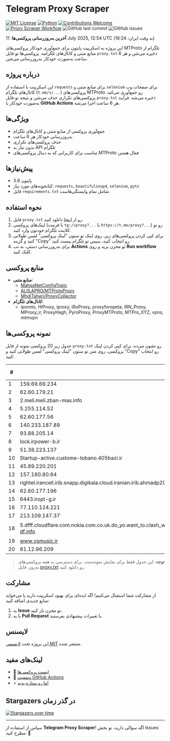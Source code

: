 # Telegram Proxy Scraper

[![MIT License](https://img.shields.io/badge/license-MIT-blue.svg)](https://opensource.org/licenses/MIT)
[![Python](https://img.shields.io/badge/python-3.9-blue)](https://www.python.org/downloads/)
[![Contributions Welcome](https://img.shields.io/badge/contributions-welcome-brightgreen.svg?style=flat)](https://github.com/Argh94/telegram-proxy-scraper/issues)
[![Proxy Scraper Workflow](https://github.com/Poriya58p/telegram-proxy-scraper/actions/workflows/scraper.yml/badge.svg)](https://github.com/Argh94/telegram-proxy-scraper/actions/workflows/scraper.yml)
![GitHub last commit](https://img.shields.io/github/last-commit/Argh94/telegram-proxy-scraper)
![GitHub issues](https://img.shields.io/github/issues/Argh94/telegram-proxy-scraper)

**آخرین به‌روزرسانی پروکسی‌ها**: 11 July 2025, 12:54 UTC (به وقت ایران: 16:24)

این پروژه یه اسکریپت پایتون برای جمع‌آوری خودکار پروکسی‌های MTProto تلگرام از منابع متنی و کانال‌های تلگرامه. پروکسی‌ها تو فایل `proxy.txt` ذخیره می‌شن و هر 6 ساعت به‌صورت خودکار به‌روزرسانی می‌شن.

## درباره پروژه

این اسکریپت با استفاده از `requests` برای منابع متنی و `selenium` برای صفحات وب کانال‌های تلگرام (`t.me/s/...`) پروکسی‌های MTProto رو جمع‌آوری می‌کنه. پروکسی‌های تکراری حذف می‌شن و نتیجه تو فایل `proxy.txt` ذخیره می‌شه. فرآیند به‌صورت خودکار با **GitHub Actions** هر 6 ساعت اجرا می‌شه.

## ویژگی‌ها
- جمع‌آوری پروکسی از منابع متنی و کانال‌های تلگرام
- به‌روزرسانی خودکار هر 6 ساعت
- حذف پروکسی‌های تکراری
- بدون نیاز به API تلگرام
- مناسب برای کاربرانی که به دنبال پروکسی‌های MTProto فعال هستن

## پیش‌نیازها
- پایتون 3.9
- کتابخونه‌های مورد نیاز: `requests`, `beautifulsoup4`, `selenium`, `pytz`
- فایل `requirements.txt` شامل تمام وابستگی‌هاست.

## نحوه استفاده
1. فایل `proxy.txt` رو از [اینجا](proxy.txt) دانلود کنید.
2. لینک‌های پروکسی (با فرمت `tg://proxy?...` یا `https://t.me/proxy?...`) رو تو کلاینت تلگرام خودتون وارد کنید.
3. برای کپی کردن پروکسی‌های زیر، روی لینک تو ستون "لینک پروکسی" لمس طولانی کنید و گزینه "Copy" رو انتخاب کنید، سپس تو تلگرام پیست کنید.
4. برای به‌روزرسانی دستی، به تب **Actions** تو مخزن برید و روی **Run workflow** کلیک کنید.

## منابع پروکسی
- **منابع متنی**:
  - [MahsaNetConfigTopic](https://raw.githubusercontent.com/MahsaNetConfigTopic/proxy/main/proxies.txt)
  - [ALIILAPRO/MTProtoProxy](https://raw.githubusercontent.com/ALIILAPRO/MTProtoProxy/main/proxy-list.txt)
  - [MhdiTaheri/ProxyCollector](https://raw.githubusercontent.com/MhdiTaheri/ProxyCollector/main/proxy.txt)
- **کانال‌های تلگرام**:
  - iporoto, HiProxy, iproxy, iRoProxy, proxyforopeta, IRN_Proxy, MProxy_ir, ProxyHagh, PyroProxy, ProxyMTProto, MTPro_XYZ, vpns, mtmvpn

## نمونه پروکسی‌ها
جدول زیر 20 پروکسی نمونه از فایل `proxy.txt` رو نشون می‌ده. برای کپی کردن لینک پروکسی، روی متن تو ستون "لینک پروکسی" لمس طولانی کنید و "Copy" رو انتخاب کنید:

| #  | سرور (Server)       | پورت (Port) | وضعیت     | لینک پروکسی                     |
|----|---------------------|-------------|-----------|---------------------------------|
| 1 | 159.69.69.234 | 443 | فعال | `tg://proxy?server=159.69.69.234&port=443&secret=EERighJJvXrFGRMCIMJdCQ` |
| 2 | 62.60.179.21 | 443 | فعال | `tg://proxy?server=62.60.179.21&port=443&secret=eedddddddddddddddddddddddddddddddd6170617261742e636f6d` |
| 3 | 2.meli.meli.zban-mas.info | 8888 | فعال | `tg://proxy?server=2.meli.meli.zban-mas.info&port=8888&secret=7gAA8A8Pd1VV____9QBuLmltZWRpYS5zdGVhbXBvd2VyZWQuY29t)__` |
| 4 | 5.255.114.52 | 443 | فعال | `tg://proxy?server=5.255.114.52&port=443&secret=15115115115115115115115115115115` |
| 5 | 62.60.177.56 | 443 | فعال | `tg://proxy?server=62.60.177.56&port=443&secret=7hYDAQIAAQAH8AMDhuJMOt1tZWRpYS5zdGVhbXBvd2VyZWQuY29tbWVkaWEuc3RlYW1wb3dlcmVkLmNvbQ)|` |
| 6 | 140.233.187.89 | 155 | فعال | `tg://proxy?server=140.233.187.89&port=155&secret=7gAA8A8Pd1VV____9QBuLmktLXcuZ28tLS0=` |
| 7 | 93.88.205.14 | 888 | فعال | `tg://proxy?server=93.88.205.14&port=888&secret=eeNEgYdJvXrFGRMCIMJdCQ` |
| 8 | lock.irpower-b.ir | 443 | فعال | `tg://proxy?server=lock.irpower-b.ir&port=443&secret=eed77db43ee3721f0fcb40a4ff63b5cd276D656469612E737465616D706F77657265642E636F6D` |
| 9 | 51.38.223.137 | 110 | فعال | `tg://proxy?server=51.38.223.137&port=110&secret=ee050e992bf52dd097871abc372c25dede7777772e636c6f7564666c6172652e636f6d)|` |
| 10 | Startup-active.custome-tobano.405bazi.ir | 8888 | فعال | `tg://proxy?server=Startup-active.custome-tobano.405bazi.ir&port=8888&secret=7gAA8A8Pd1VV____9QBuLmltZWRpYS5zdGVhbXBvd2VyZWQuY29t` |
| 11 | 45.89.220.201 | 8080 | فعال | `tg://proxy?server=45.89.220.201&port=8080&secret=ee0000f00f0f775555fffffff5006e2e696d656469612e737465616d706f77657265642e636f6d` |
| 12 | 157.180.80.64 | 8888 | فعال | `tg://proxy?server=157.180.80.64&port=8888&secret=FgMBAgABAAH8AwOG4kw63Q` |
| 13 | rightel.irancell.irib.snapp.digikala.cloud.iranian.irib.ahmadp206.namli--binjzk.info | 666 | فعال | `tg://proxy?server=rightel.irancell.irib.snapp.digikala.cloud.iranian.irib.ahmadp206.namli--binjzk.info&port=666&secret=7gAA8A8Pd1VV____9QBuLmltZWRpYS5zdGVhbXBvd2VyZWQuY29t` |
| 14 | 62.60.177.196 | 9741 | فعال | `tg://proxy?server=62.60.177.196&port=9741&secret=ee0000f00f0f775555fffffff5006e2e696d656469612e737465616d706f77657265642e636f6d` |
| 15 | 6443.iropt-g.ir | 443 | فعال | `tg://proxy?server=6443.iropt-g.ir&port=443&secret=eed77db43ee3721f0fcb40a4ff63b5cd276D656469612E737465616D706F77657265642E636F6D` |
| 16 | 77.110.124.221 | 9741 | فعال | `tg://proxy?server=77.110.124.221&port=9741&secret=ee0000f00f0f775555fffffff5006e2e696d656469612e737465616d706f77657265642e636f6d` |
| 17 | 213.109.147.37 | 85 | فعال | `tg://proxy?server=213.109.147.37&port=85&secret=ee0000f00f0f775555fffffff5006e2e69646F776E6C6F61642E77696E646F77737570646174652E636F6D` |
| 18 | 5.dfff.cloudflare.com.nokia.com.co.uk.do_yo.want_to.clash_with.this.www.microsoft.com.there_is_no.place_like.localhost.www.bing.com.count_with_me.cyou.net.digikala.com.www.enamad.ir.www.google.com.again_to_fight.everyone.i_am.the_internet.zban-df.info | 8888 | فعال | `tg://proxy?server=5.dfff.cloudflare.com.nokia.com.co.uk.do_yo.want_to.clash_with.this.www.microsoft.com.there_is_no.place_like.localhost.www.bing.com.count_with_me.cyou.net.digikala.com.www.enamad.ir.www.google.com.again_to_fight.everyone.i_am.the_internet.zban-df.info&port=8888&secret=FgMBAgABAAH8AwOG4kw63Q` |
| 19 | www.vsmusic.ir | 888 | فعال | `tg://proxy?server=www.vsmusic.ir&port=888&secret=7gwwYoISy716xRkTAgVSXRVpYS5zdGVhbXBvd2VyZWQuY29t` |
| 20 | 81.12.96.209 | 1000 | فعال | `tg://proxy?server=81.12.96.209&port=1000&secret=7qi6jdKKygIxFalhsTItDWZ3d3cuY2Jsb3VkY2RuLmNvbQ` |


> **توجه**: این جدول فقط برای نمایش نمونه‌ست. برای دسترسی به همه پروکسی‌های به‌روز، فایل [proxy.txt](proxy.txt) رو دانلود کنید.

## مشارکت
از مشارکت شما استقبال می‌کنیم! اگه ایده‌ای برای بهبود اسکریپت دارید یا می‌خواید منابع جدیدی اضافه کنید:
1. یه **Issue** تو مخزن باز کنید.
2. یا یه **Pull Request** با تغییرات پیشنهادی بفرستید.

## لایسنس
این پروژه تحت [لایسنس MIT](LICENSE) منتشر شده.

## لینک‌های مفید
- 📄 [لیست پروکسی‌ها](proxy.txt)
- 🚀 [وضعیت GitHub Actions](https://github.com/Argh94/telegram-proxy-scraper/actions)
- ⭐ [ما رو ستاره بدید!](https://github.com/Argh94/telegram-proxy-scraper)

## Stargazers در گذر زمان
[![Stargazers over time](https://starchart.cc/Argh94/telegram-proxy-scraper.svg?variant=adaptive)](https://starchart.cc/Argh94/telegram-proxy-scraper)

---

سپاس از استفاده از **Telegram Proxy Scraper**! اگه سؤالی دارید، تو بخش Issues مطرح کنید. 🌟
